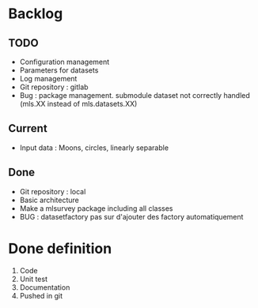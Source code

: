 # Backlog

## TODO
* Configuration management
* Parameters for datasets
* Log management
* Git repository : gitlab
* Bug : package management. submodule dataset not correctly handled (mls.XX instead of mls.datasets.XX)

## Current
* Input data : Moons, circles, linearly separable

## Done
* Git repository : local
* Basic architecture
* Make a mlsurvey package including all classes
* BUG : datasetfactory pas sur d'ajouter des factory automatiquement

# Done definition
1. Code 
2. Unit test
3. Documentation
4. Pushed in git
